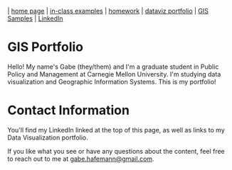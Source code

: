 | [home page](https://gabehafemann.github.io/gis/) | [in-class examples](in-class-examples) | [homework](homeworks) | [dataviz portfolio](https://gabehafemann.github.io/dataviz/) | [GIS Samples](GIS-Samples) | [LinkedIn](https://www.linkedin.com/in/gabe-hafemann/)

# GIS Portfolio
Hello! My name's Gabe (they/them) and I'm a graduate student in Public Policy and Management at Carnegie Mellon University. I'm studying data visualization and Geographic Information Systems. This is my portfolio!

# Contact Information
You'll find my LinkedIn linked at the top of this page, as well as links to my Data Visualization portfolio.

If you like what you see or have any questions about the content, feel free to reach out to me at gabe.hafemann@gmail.com.
